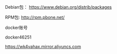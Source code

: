 

Debian包： https://www.debian.org/distrib/packages

RPM包: http://rpm.pbone.net/



docker账号

docker46251



https://wk4vahax.mirror.aliyuncs.com